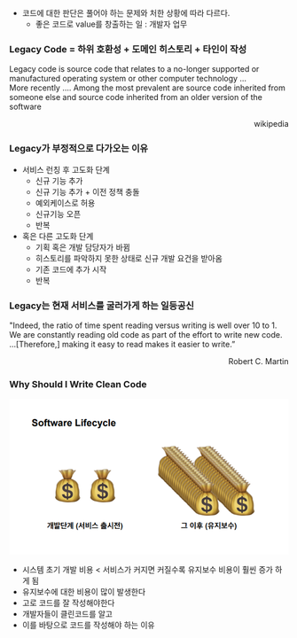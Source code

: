 - 코드에 대한 판단은 풀어야 하는 문제와 처한 상황에 따라 다르다.
    - 좋은 코드로 value를 창출하는 일 : 개발자 업무

### Legacy Code = 하위 호환성 + 도메인 히스토리 + 타인이 작성
Legacy code is source code that relates to a no-longer supported or
manufactured operating system or other computer technology
…<br>
More recently …. Among the most prevalent are source code inherited
from someone else and source code inherited from an older version of
the software

<div style="text-align: right">wikipedia</div>

### Legacy가 부정적으로 다가오는 이유
- 서비스 런칭 후 고도화 단계
  - 신규 기능 추가
  - 신규 기능 추가 + 이전 정책 충돌
  - 예외케이스로 허용
  - 신규기능 오픈
  - 반복
- 혹은 다른 고도화 단계
  - 기획 혹은 개발 담당자가 바뀜
  - 히스토리를 파악하지 못한 상태로 신규 개발 요건을 받아옴
  - 기존 코드에 추가 시작
  - 반복

### Legacy는 현재 서비스를 굴러가게 하는 일등공신
"Indeed, the ratio of time spent reading versus writing is well over 10
to 1. We are constantly reading old code as part of the effort to write
new code. ...[Therefore,] making it easy to read makes it easier to
write.”

<div style="text-align: right">Robert C. Martin</div>

### Why Should I Write Clean Code
![img.png](img/img.png)

- 시스템 초기 개발 비용 < 서비스가 커지면 커질수록 유지보수 비용이 훨씬 증가 하게 됨 
- 유지보수에 대한 비용이 많이 발생한다 
- 고로 코드를 잘 작성해야한다
- 개발자들이 클린코드를 알고
- 이를 바탕으로 코드를 작성해야 하는 이유

